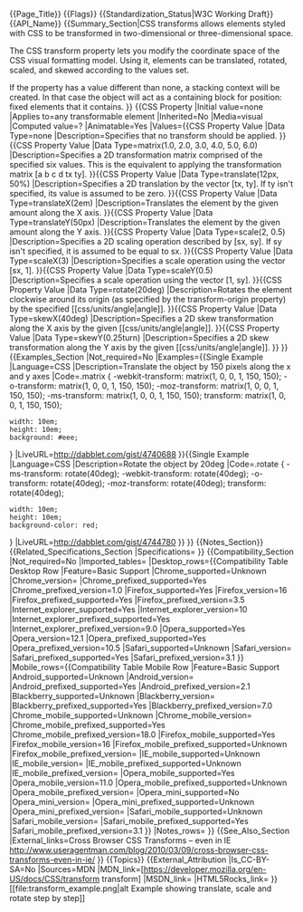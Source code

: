 {{Page_Title}}
{{Flags}}
{{Standardization_Status|W3C Working Draft}}
{{API_Name}}
{{Summary_Section|CSS transforms allows elements styled with CSS to be transformed in two-dimensional or three-dimensional space.

The CSS transform property lets you modify the coordinate space of the CSS visual formatting model. Using it, elements can be translated, rotated, scaled, and skewed according to the values set.

If the property has a value different than none, a stacking context will be created. In that case the object will act as a containing block for position: fixed elements that it contains.
}}
{{CSS Property
|Initial value=none
|Applies to=any transformable element
|Inherited=No
|Media=visual
|Computed value=?
|Animatable=Yes
|Values={{CSS Property Value
|Data Type=none
|Description=Specifies that no transform should be applied.
}}{{CSS Property Value
|Data Type=matrix(1.0, 2.0, 3.0, 4.0, 5.0, 6.0)
|Description=Specifies a 2D transformation matrix comprised of the specified six values. This is the equivalent to applying the transformation matrix [a b c d tx ty].
}}{{CSS Property Value
|Data Type=translate(12px, 50%)
|Description=Specifies a 2D translation by the vector [tx, ty]. If ty isn't specified, its value is assumed to be zero.
}}{{CSS Property Value
|Data Type=translateX(2em)
|Description=Translates the element by the given amount along the X axis.
}}{{CSS Property Value
|Data Type=translateY(50px)
|Description=Translates the element by the given amount along the Y axis.
}}{{CSS Property Value
|Data Type=scale(2, 0.5)
|Description=Specifies a 2D scaling operation described by [sx, sy]. If sy isn't specified, it is assumed to be equal to sx.
}}{{CSS Property Value
|Data Type=scaleX(3)
|Description=Specifies a scale operation using the vector [sx, 1].
}}{{CSS Property Value
|Data Type=scaleY(0.5)
|Description=Specifies a scale operation using the vector [1, sy].
}}{{CSS Property Value
|Data Type=rotate(20deg)
|Description=Rotates the element clockwise around its origin (as specified by the transform-origin property) by the specified [[css/units/angle|angle]].
}}{{CSS Property Value
|Data Type=skewX(40deg)
|Description=Specifies a 2D skew transformation along the X axis by the given [[css/units/angle|angle]].
}}{{CSS Property Value
|Data Type=skewY(0.25turn)
|Description=Specifies a 2D skew transformation along the Y axis by the given [[css/units/angle|angle]].
}}
}}
{{Examples_Section
|Not_required=No
|Examples={{Single Example
|Language=CSS
|Description=Translate the object by 150 pixels along the x and y axes
|Code=.matrix {
 	-webkit-transform:  matrix(1, 0, 0, 1, 150, 150);
 	-o-transform:  matrix(1, 0, 0, 1, 150, 150);
 	-moz-transform:  matrix(1, 0, 0, 1, 150, 150);
 	-ms-transform:  matrix(1, 0, 0, 1, 150, 150);
 	transform:  matrix(1, 0, 0, 1, 150, 150);
 	
 	width: 10em;
 	height: 10em;
 	background: #eee;
 }
|LiveURL=http://dabblet.com/gist/4740688
}}{{Single Example
|Language=CSS
|Description=Rotate the object by 20deg
|Code=.rotate {
	-ms-transform: rotate(40deg);
	-webkit-transform: rotate(40deg);
	-o-transform: rotate(40deg);
	-moz-transform: rotate(40deg);
	transform: rotate(40deg);
	
	width: 10em;
	height: 10em;
	background-color: red;
}
|LiveURL=http://dabblet.com/gist/4744780
}}
}}
{{Notes_Section}}
{{Related_Specifications_Section
|Specifications=
}}
{{Compatibility_Section
|Not_required=No
|Imported_tables=
|Desktop_rows={{Compatibility Table Desktop Row
|Feature=Basic Support
|Chrome_supported=Unknown
|Chrome_version=
|Chrome_prefixed_supported=Yes
|Chrome_prefixed_version=1.0
|Firefox_supported=Yes
|Firefox_version=16
|Firefox_prefixed_supported=Yes
|Firefox_prefixed_version=3.5
|Internet_explorer_supported=Yes
|Internet_explorer_version=10
|Internet_explorer_prefixed_supported=Yes
|Internet_explorer_prefixed_version=9.0
|Opera_supported=Yes
|Opera_version=12.1
|Opera_prefixed_supported=Yes
|Opera_prefixed_version=10.5
|Safari_supported=Unknown
|Safari_version=
|Safari_prefixed_supported=Yes
|Safari_prefixed_version=3.1
}}
|Mobile_rows={{Compatibility Table Mobile Row
|Feature=Basic Support
|Android_supported=Unknown
|Android_version=
|Android_prefixed_supported=Yes
|Android_prefixed_version=2.1
|Blackberry_supported=Unknown
|Blackberry_version=
|Blackberry_prefixed_supported=Yes
|Blackberry_prefixed_version=7.0
|Chrome_mobile_supported=Unknown
|Chrome_mobile_version=
|Chrome_mobile_prefixed_supported=Yes
|Chrome_mobile_prefixed_version=18.0
|Firefox_mobile_supported=Yes
|Firefox_mobile_version=16
|Firefox_mobile_prefixed_supported=Unknown
|Firefox_mobile_prefixed_version=
|IE_mobile_supported=Unknown
|IE_mobile_version=
|IE_mobile_prefixed_supported=Unknown
|IE_mobile_prefixed_version=
|Opera_mobile_supported=Yes
|Opera_mobile_version=11.0
|Opera_mobile_prefixed_supported=Unknown
|Opera_mobile_prefixed_version=
|Opera_mini_supported=No
|Opera_mini_version=
|Opera_mini_prefixed_supported=Unknown
|Opera_mini_prefixed_version=
|Safari_mobile_supported=Unknown
|Safari_mobile_version=
|Safari_mobile_prefixed_supported=Yes
|Safari_mobile_prefixed_version=3.1
}}
|Notes_rows=
}}
{{See_Also_Section
|External_links=Cross Browser CSS Transforms – even in IE http://www.useragentman.com/blog/2010/03/09/cross-browser-css-transforms-even-in-ie/
}}
{{Topics}}
{{External_Attribution
|Is_CC-BY-SA=No
|Sources=MDN
|MDN_link=[https://developer.mozilla.org/en-US/docs/CSS/transform transform]
|MSDN_link=
|HTML5Rocks_link=
}}
[[file:transform_example.png|alt Example showing translate, scale and rotate step by step]]